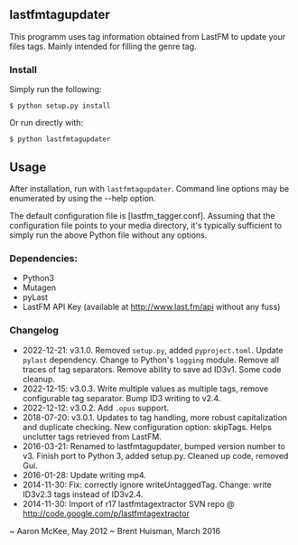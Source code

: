 ## lastfmtagupdater

This programm uses tag information obtained from LastFM to update your files tags. Mainly intended for filling the genre tag.

### Install

Simply run the following:

    $ python setup.py install

Or run directly with:

    $ python lastfmtagupdater

## Usage

After installation, run with `lastfmtagupdater`. Command line options may be enumerated by using the --help option.

The default configuration file is [lastfm_tagger.conf]. Assuming that the configuration file points to your media directory, it's typically sufficient to simply run the above Python file without any options. 

### Dependencies:

 * Python3
 * Mutagen
 * pyLast
 * LastFM API Key (available at http://www.last.fm/api without any fuss)

### Changelog

 * 2022-12-21: v3.1.0. Removed `setup.py`, added `pyproject.toml`. Update `pylast` dependency. Change to Python's `logging` module. Remove all traces of tag separators. Remove ability to save ad ID3v1. Some code cleanup.
 * 2022-12-15: v3.0.3. Write multiple values as multiple tags, remove configurable tag separator. Bump ID3 writing to v2.4.
 * 2022-12-12: v3.0.2. Add `.opus` support.
 * 2018-07-20: v3.0.1. Updates to tag handling, more robust capitalization and duplicate checking. New configuration option: skipTags. Helps unclutter tags retrieved from LastFM.
 * 2016-03-21: Renamed to lastfmtagupdater, bumped version number to v3. Finish port to Python 3, added setup.py. Cleaned up code, removed Gui.
 * 2016-01-28: Update writing mp4.
 * 2014-11-30: Fix: correctly ignore writeUntaggedTag. Change: write ID3v2.3 tags instead of ID3v2.4.
 * 2014-11-30: Import of r17 lastfmtagextractor SVN repo @ http://code.google.com/p/lastfmtagextractor

~ Aaron McKee, May 2012
~ Brent Huisman, March 2016